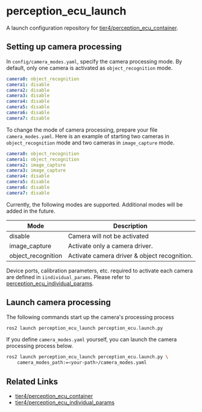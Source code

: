 # perception_ecu_launch

A launch configuration repository for [tier4/perception_ecu_container](https://github.com/tier4/perception_ecu_container).

## Setting up camera processing

In `config/camera_modes.yaml`, specify the camera processing mode.
By default, only one camera is activated as `object_recognition` mode.

```yaml
camera0: object_recognition
camera1: disable
camera2: disable
camera3: disable
camera4: disable
camera5: disable
camera6: disable
camera7: disable
```

To change the mode of camera processing, prepare your file `camera_modes.yaml`.
Here is an example of starting two cameras in `object_recognition` mode and two cameras in `image_capture` mode.

```yaml
camera0: object_recognition
camera1: object_recognition
camera2: image_capture
camera3: image_capture
camera4: disable
camera5: disable
camera6: disable
camera7: disable
```

Currently, the following modes are supported. Additional modes will be added in the future.

| Mode               | Description                                  |
| ------------------ | -------------------------------------------- |
| disable            | Camera will not be activated                 |
| image_capture      | Activate only a camera driver.               |
| object_recognition | Activate camera driver & object recognition. |

Device ports, calibration parameters, etc. required to activate each camera are defined in `iindividual_params`.
Please refer to [perception_ecu_individual_params](https://github.com/tier4/perception_ecu_individual_params).

## Launch camera processing

The following commands start up the camera's processing process

```sh
ros2 launch perception_ecu_launch perception_ecu.launch.py
```

If you define `camera_modes.yaml` yourself, you can launch the camera processing process below.

```sh
ros2 launch perception_ecu_launch perception_ecu.launch.py \
    camera_modes_path:=<your-path>/camera_modes.yaml
```

## Related Links
- [tier4/perception_ecu_container](https://github.com/tier4/perception_ecu_container)
- [tier4/perception_ecu_individual_params](https://github.com/tier4/perception_ecu_individual_params)
